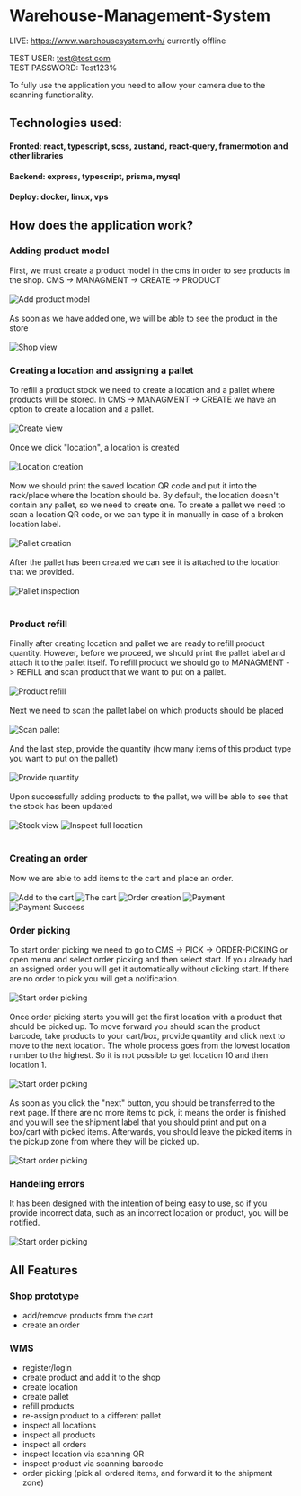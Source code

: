# Warehouse-Management-System

LIVE: https://www.warehousesystem.ovh/ currently offline

TEST USER: test@test.com <br />
TEST PASSWORD: Test123%

To fully use the application you need to allow your camera due to the scanning functionality.

## Technologies used:
 #### Fronted: react, typescript, scss, zustand, react-query, framermotion and other libraries
 
 #### Backend: express, typescript, prisma, mysql
 
 #### Deploy: docker, linux, vps

## How does the application work?

 ### Adding product model
  First, we must create a product model in the cms in order to see products in the shop.
  CMS -> MANAGMENT -> CREATE -> PRODUCT
  <br><br>
  ![Add product model](https://github.com/Hero1230/Warehouse-management-System/blob/master/images-gh/add-prod.png?raw=true)
   <br><br>
  As soon as we have added one, we will be able to see the product in the store
  <br><br>
![Shop view](https://github.com/Hero1230/Warehouse-management-System/blob/master/images-gh/Zrzut%20ekranu%202023-09-1%20o%2019.29.42.png?raw=true)
### Creating a location and assigning a pallet
 To refill a product stock we need to create a location and a pallet where products will be stored.
 In CMS -> MANAGMENT -> CREATE we have an option to create a location and a pallet.
 <br><br>
 ![Create view](https://github.com/Hero1230/Warehouse-management-System/blob/master/images-gh/create-view.png?raw=true)
 <br><br>
 Once we click "location", a location is created
 <br><br>
 ![Location creation](https://github.com/Hero1230/Warehouse-management-System/blob/master/images-gh/create-location.png?raw=true)
 <br><br>
 Now we should print the saved location QR code and put it into the rack/place where the location should be.
 By default, the location doesn't contain any pallet, so we need to create one.
 To create a pallet we need to scan a location QR code, or we can type it in manually in case of a broken location label.
 <br><br>
 ![Pallet creation](https://github.com/Hero1230/Warehouse-management-System/blob/master/images-gh/create-pallet.png?raw=true)
 <br><br>
 After the pallet has been created we can see it is attached to the location that we provided.
 <br><br>
 ![Pallet inspection](https://github.com/Hero1230/Warehouse-management-System/blob/master/images-gh/pallet-inspection.png?raw=true)
 <br><br>
 ### Product refill
 Finally after creating location and pallet we are ready to refill product quantity.
 However, before we proceed, we should print the pallet label and attach it to the pallet itself.
 To refill product we should go to MANAGMENT -> REFILL and scan product that we want to put on a pallet.
 <br><br>
 ![Product refill](https://github.com/Hero1230/Warehouse-management-System/blob/master/images-gh/scan-product.png?raw=true)
 <br><br>
 Next we need to scan the pallet label on which products should be placed
 <br><br>
 ![Scan pallet](https://github.com/Hero1230/Warehouse-management-System/blob/master/images-gh/scan-pallet.png?raw=true)
 <br><br>
 And the last step, provide the quantity (how many items of this product type you want to put on the pallet)
 <br><br>
 ![Provide quantity](https://github.com/Hero1230/Warehouse-management-System/blob/master/images-gh/provide-quantity.png?raw=true)
 <br><br>
 Upon successfully adding products to the pallet, we will be able to see that the stock has been updated
 <br><br>
  ![Stock view](https://github.com/Hero1230/Warehouse-management-System/blob/master/images-gh/stock-view.png?raw=true)
  ![Inspect full location](https://github.com/Hero1230/Warehouse-management-System/blob/master/images-gh/inspect-full-location.png?raw=true)
  <br><br>
 ### Creating an order
  Now we are able to add items to the cart and place an order.
  <br><br>
  ![Add to the cart](https://github.com/Hero1230/Warehouse-management-System/blob/master/images-gh/add-cart.png?raw=true)
  ![The cart](https://github.com/Hero1230/Warehouse-management-System/blob/master/images-gh/cart.png?raw=true)
  ![Order creation](https://github.com/Hero1230/Warehouse-management-System/blob/master/images-gh/order-creation.png?raw=true)
  ![Payment](https://github.com/Hero1230/Warehouse-management-System/blob/master/images-gh/payment.png?raw=true)
  ![Payment Success](https://github.com/Hero1230/Warehouse-management-System/blob/master/images-gh/success-payment.png?raw=true)
 ### Order picking
 To start order picking we need to go to CMS -> PICK -> ORDER-PICKING or open menu and select order picking and then select start.
 If you already had an assigned order you will get it automatically without clicking start.
 If there are no order to pick you will get a notification.
   <br><br>
 ![Start order picking](https://github.com/Hero1230/Warehouse-management-System/blob/master/images-gh/start-order-picking.png?raw=true)
   <br><br>
 Once order picking starts you will get the first location with a product that should be picked up.
 To move forward you should scan the product barcode, take products to your cart/box, provide quantity and click next to move to the next location.
 The whole process goes from the lowest location number to the highest. So it is not possible to get location 10 and then location 1.
 <br><br>
 ![Start order picking](https://github.com/Hero1230/Warehouse-management-System/blob/master/images-gh/pick-order.png?raw=true)
 <br><br>
 As soon as you click the "next" button, you should be transferred to the next page. If there are no more items to pick, it means the order is finished and you will see the shipment label that you should print and put on a box/cart with picked items. Afterwards, you should leave the picked items in the pickup zone from where they will be picked up.
   <br><br>
    ![Start order picking](https://github.com/Hero1230/Warehouse-management-System/blob/master/images-gh/order-picking%20finish.png?raw=true)
 ### Handeling errors
 It has been designed with the intention of being easy to use, so if you provide incorrect data, such as an incorrect location or product, you will be notified.
 <br><br>
 ![Start order picking](https://github.com/Hero1230/Warehouse-management-System/blob/master/images-gh/error.png?raw=true)
  
  
## All Features
### Shop prototype
  - add/remove products from the cart
  - create an order

### WMS
  - register/login
  - create product and add it to the shop
  - create location
  - create pallet
  - refill products
  - re-assign product to a different pallet
  - inspect all locations
  - inspect all products
  - inspect all orders
  - inspect location via scanning QR
  - inspect product via scanning barcode
  - order picking (pick all ordered items, and forward it to the shipment zone)
